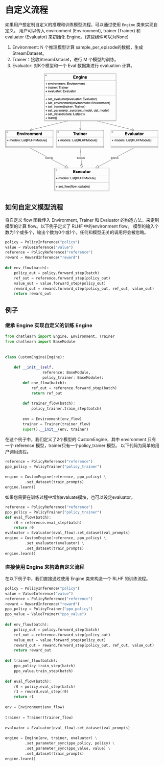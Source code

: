 # 自定义流程

如果用户想定制自定义的推理和训练模型流程，可以通过使用 `Engine` 类来实现自定义。
用户可以传入 environment (Environment), trainer (Trainer) 和 evaluator (Evaluator) 来初始化 Engine。(这些组件可以为None)
1. Environment: N 个推理模型计算 sample_per_episode的数据，生成 StreamDataset。
2. Trainer：接收StreamDataset，进行 M 个模型的训练。
3. Evaluator: 对K个模型和一个 Eval 数据集进行 evaluation 计算。

![engine_class](../../images/engine_class.png)

## 如何自定义模型流程

将自定义 flow 函数传入 Environment, Trainer 和 Evaluator 的构造方法，来定制模型的计算 flow。以下例子定义了 RLHF 中的environment flow。
模型的输入个数为1个或多个，输出个数为0个或1个。任何和模型无关的调用将会被忽略。

```python
policy = PolicyInference("policy")
value = ValueInference("value")
reference = PolicyReference("reference")
reward = RewardInference("reward")

def env_flow(batch):
    policy_out = policy.forward_step(batch)
    ref_out = reference.forward_step(policy_out)
    value_out = value.forward_step(policy_out)
    reward_out = reward.forward_step(policy_out, ref_out, value_out)
    return reward_out
```

## 例子

### 继承 Engine 实现自定义的训练 Engine

```python
from chatlearn import Engine, Environment, Trainer
from chatlearn import BaseModule


class CustomEngine(Engine):

    def __init__(self,
                 reference: BaseModule,
                 policy_trainer: BaseModule):
        def env_flow(batch):
            ref_out = reference.forward_step(batch)
            return ref_out

        def trainer_flow(batch):
            policy_trainer.train_step(batch)

        env = Environment(env_flow)
        trainer = Trainer(trainer_flow)
        super().__init__(env, trainer)
```
在这个例子中，我们定义了2个模型的 CustomEngine，其中 environment 只有一个 reference 模型，trainer只有一个policy_trainer 模型。
以下代码为简单的用户调用流程。

```python
reference = PolicyReference("reference")
ppo_policy = PolicyTrainer("policy_trainer")

engine = CustomEngine(reference, ppo_policy) \
         .set_dataset(train_prompts)
engine.learn()
```

如果您需要在训练过程中增加evaluate模块，也可以设定evaluator。

```python
reference = PolicyReference("reference")
ppo_policy = PolicyTrainer("policy_trainer")
def eval_flow(batch):
    r0 = reference.eval_step(batch)
    return r0
evaluator = Evaluator(eval_flow).set_dataset(val_prompts)
engine = CustomEngine(reference, ppo_policy) \
         .set_evaluator(evaluator) \
         .set_dataset(train_prompts)
engine.learn()
```

### 直接使用 Engine 来构造自定义流程

在以下例子中，我们直接通过使用 Engine 类来构造一个 RLHF 的训练流程。

```python
policy = PolicyInference("policy")
value = ValueInference("value")
reference = PolicyReference("reference")
reward = RewardInference("reward")
ppo_policy = PolicyTrainer("ppo_policy")
ppo_value = ValueTrainer("ppo_value")

def env_flow(batch):
    policy_out = policy.forward_step(batch)
    ref_out = reference.forward_step(policy_out)
    value_out = value.forward_step(policy_out)
    reward_out = reward.forward_step(policy_out, ref_out, value_out)
    return reward_out

def trainer_flow(batch):
    ppo_policy.train_step(batch)
    ppo_value.train_step(batch)

def eval_flow(batch):
    r0 = policy.eval_step(batch)
    r1 = reward.eval_step(r0)
    return r1

env = Environment(env_flow)

trainer = Trainer(trainer_flow)

evaluator = Evaluator(eval_flow).set_dataset(val_prompts)

engine = Engine(env, trainer, evaluator) \
         .set_parameter_sync(ppo_policy, policy) \
         .set_parameter_sync(ppo_value, value) \
         .set_dataset(train_prompts)
engine.learn()
```

